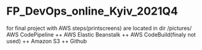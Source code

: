 # FP_DevOps_online_Kyiv_2021Q4
for final project with AWS
steps(printscreens) are located in dir /pictures/
AWS CodePipeline ++ AWS Elastic Beanstalk ++ AWS CodeBuild(finaly not used) ++ Amazon S3 ++ Github
